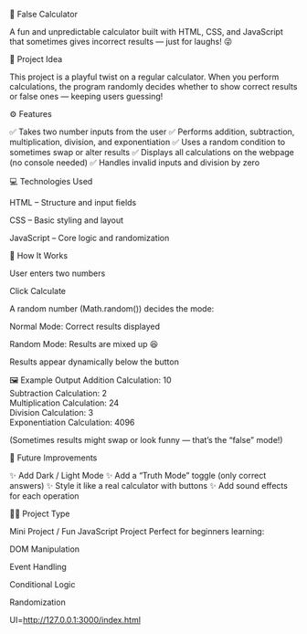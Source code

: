 🎲 False Calculator

A fun and unpredictable calculator built with HTML, CSS, and JavaScript that sometimes gives incorrect results — just for laughs! 😜

🧠 Project Idea

This project is a playful twist on a regular calculator.
When you perform calculations, the program randomly decides whether to show correct results or false ones — keeping users guessing!

⚙️ Features

✅ Takes two number inputs from the user
✅ Performs addition, subtraction, multiplication, division, and exponentiation
✅ Uses a random condition to sometimes swap or alter results
✅ Displays all calculations on the webpage (no console needed)
✅ Handles invalid inputs and division by zero

💻 Technologies Used

HTML – Structure and input fields

CSS – Basic styling and layout

JavaScript – Core logic and randomization

🧩 How It Works

User enters two numbers

Click Calculate

A random number (Math.random()) decides the mode:

Normal Mode: Correct results displayed

Random Mode: Results are mixed up 😆

Results appear dynamically below the button

🖼️ Example Output
Addition Calculation: 10  
Subtraction Calculation: 2  
Multiplication Calculation: 24  
Division Calculation: 3  
Exponentiation Calculation: 4096

(Sometimes results might swap or look funny — that’s the “false” mode!)

🧩 Future Improvements

✨ Add Dark / Light Mode
✨ Add a “Truth Mode” toggle (only correct answers)
✨ Style it like a real calculator with buttons
✨ Add sound effects for each operation

🧑‍💻 Project Type

Mini Project / Fun JavaScript Project
Perfect for beginners learning:

DOM Manipulation

Event Handling

Conditional Logic

Randomization

UI=http://127.0.0.1:3000/index.html
